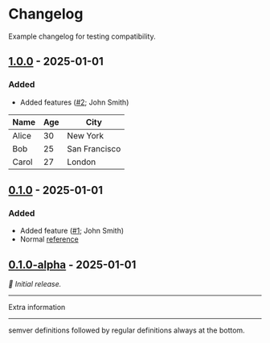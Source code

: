 # Changelog

Example changelog for testing compatibility.

## [1.0.0] - 2025-01-01

### Added

- Added features ([#2](https://example.com/issues/2); John Smith)

| Name  | Age | City          |
| ----- | --- | ------------- |
| Alice | 30  | New York      |
| Bob   | 25  | San Francisco |
| Carol | 27  | London        |

## [0.1.0] - 2025-01-01

### Added

- Added feature ([#1](https://example.com/issues/1); John Smith)
- Normal [reference]

## [0.1.0-alpha] - 2025-01-01

_:seedling: Initial release._

---

Extra information

---

semver definitions followed by regular definitions always at the bottom.

[1.0.0]: https://example.com/releases/tag/v1.0.0

[0.1.0]: https://example.com/releases/tag/v0.1.0

[0.1.0-alpha]: https://example.com/releases/tag/v0.1.0-alpha

[reference]: https://example.com
